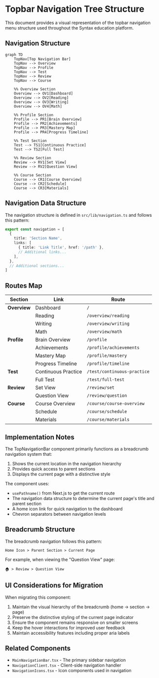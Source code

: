 # Topbar Navigation Tree Structure

This document provides a visual representation of the topbar navigation menu structure used throughout the Syntax education platform.

## Navigation Structure

```mermaid
graph TD
    TopNav[Top Navigation Bar]
    TopNav --> Overview
    TopNav --> Profile
    TopNav --> Test
    TopNav --> Review
    TopNav --> Course
    
    %% Overview Section
    Overview --> OV1[Dashboard]
    Overview --> OV2[Reading]
    Overview --> OV3[Writing]
    Overview --> OV4[Math]
    
    %% Profile Section
    Profile --> PR1[Brain Overview]
    Profile --> PR2[Achievements]
    Profile --> PR3[Mastery Map]
    Profile --> PR4[Progress Timeline]
    
    %% Test Section
    Test --> TS1[Continuous Practice]
    Test --> TS2[Full Test]
    
    %% Review Section
    Review --> RV1[Set View]
    Review --> RV2[Question View]
    
    %% Course Section
    Course --> CR1[Course Overview]
    Course --> CR2[Schedule]
    Course --> CR3[Materials]
```

## Navigation Data Structure

The navigation structure is defined in `src/lib/navigation.ts` and follows this pattern:

```typescript
export const navigation = [
  {
    title: 'Section Name',
    links: [
      { title: 'Link Title', href: '/path' },
      // Additional links...
    ],
  },
  // Additional sections...
]
```

## Routes Map

| Section | Link | Route |
|---------|------|-------|
| **Overview** | Dashboard | `/` |
| | Reading | `/overview/reading` |
| | Writing | `/overview/writing` |
| | Math | `/overview/math` |
| **Profile** | Brain Overview | `/profile` |
| | Achievements | `/profile/achievements` |
| | Mastery Map | `/profile/mastery` |
| | Progress Timeline | `/profile/timeline` |
| **Test** | Continuous Practice | `/test/continuous-practice` |
| | Full Test | `/test/full-test` |
| **Review** | Set View | `/review/set` |
| | Question View | `/review/question` |
| **Course** | Course Overview | `/course/course-overview` |
| | Schedule | `/course/schedule` |
| | Materials | `/course/materials` |

## Implementation Notes

The TopNavigationBar component primarily functions as a breadcrumb navigation system that:

1. Shows the current location in the navigation hierarchy
2. Provides quick access to parent sections
3. Displays the current page with a distinctive style

The component uses:
- `usePathname()` from Next.js to get the current route
- The navigation data structure to determine the current page's title and parent section
- A home icon link for quick navigation to the dashboard
- Chevron separators between navigation levels

## Breadcrumb Structure

The breadcrumb navigation follows this pattern:

```
Home Icon > Parent Section > Current Page
```

For example, when viewing the "Question View" page:
```
🏠 > Review > Question View
```

## UI Considerations for Migration

When migrating this component:

1. Maintain the visual hierarchy of the breadcrumb (home → section → page)
2. Preserve the distinctive styling of the current page indicator
3. Ensure the component remains responsive on smaller screens
4. Keep the hover interactions for improved user feedback
5. Maintain accessibility features including proper aria labels

## Related Components

- `MainNavigationBar.tsx` - The primary sidebar navigation
- `NavigationClient.tsx` - Client-side navigation handler
- `NavigationIcons.tsx` - Icon components used in navigation
